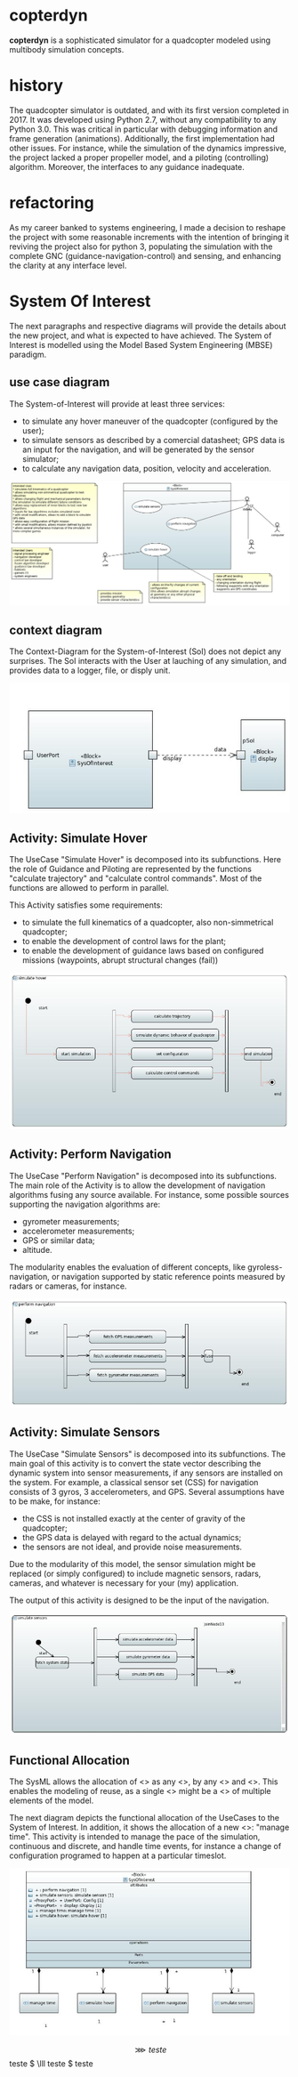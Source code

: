 # copterdyn

**copterdyn** is a sophisticated simulator for a quadcopter modeled using
multibody simulation concepts.

# history

The quadcopter simulator is outdated, and with its first version completed in 2017.
It was developed using Python 2.7, without any compatibility to any Python
3.0. This was critical in particular with debugging information and frame
generation (animations). Additionally, the first implementation had other issues.
For instance, while the simulation of the dynamics impressive, the project lacked a proper propeller model, and a
piloting (controlling) algorithm. Moreover, the interfaces to any guidance inadequate.

# refactoring

As my career banked to systems engineering, I made a decision to reshape the
project with some reasonable increments with the intention of bringing it
reviving the project also for python 3, populating the simulation with the
complete GNC (guidance-navigation-control) and sensing, and enhancing the
clarity at any interface level.

# System Of Interest

The next paragraphs and respective diagrams will provide the details about the
new project, and what is expected to have achieved. The System of Interest is
modelled using the Model Based System Engineering (MBSE) paradigm.

## use case diagram

The System-of-Interest will provide at least three services:

* to simulate any hover maneuver of the quadcopter (configured by the user);
* to simulate sensors as described by a comercial datasheet; GPS data is an input for the navigation, and will be generated by the sensor simulator;
* to calculate any navigation data, position, velocity and acceleration.


![Package_02_UseCases_UseCases.JPG](Package_02_UseCases_UseCases.JPG?raw=true "Use-Case diagram, and details on stakeholders (I myself!) needs.")

## context diagram

The Context-Diagram for the System-of-Interest (SoI) does not depict any
surprises. The SoI interacts with the User at lauching of any simulation, and
provides data to a logger, file, or disply unit.

![Package_01_SystemContext_SoI_Context.JPG](Package_01_SystemContext_SoI_Context.JPG?raw=true "Context Diagram.")

## Activity: Simulate Hover

The UseCase "Simulate Hover" is decomposed into its subfunctions. Here the role
of Guidance and Piloting are represented by the functions "calculate
trajectory" and "calculate control commands". Most of the functions are allowed
to perform in parallel.

This Activity satisfies some requirements:

* to simulate the full kinematics of a quadcopter, also non-simmetrical quadcopter;
* to enable the development of control laws for the plant;
* to enable the development of guidance laws based on configured missions (waypoints, abrupt structural changes (fail))

![Activity_simulate_hover_simulate_hover.JPG](Activity_simulate_hover_simulate_hover.JPG?raw=true "UseCase: simulate hover")

## Activity: Perform Navigation

The UseCase "Perform Navigation" is decomposed into its subfunctions. The main role of the Activity is to allow the development
of navigation algorithms fusing any source available. For instance, some possible sources supporting the navigation algorithms are:

* gyrometer measurements;
* accelerometer measurements;
* GPS or similar data;
* altitude.

The modularity enables the evaluation of different concepts, like
gyroless-navigation, or navigation supported by static reference points
measured by radars or cameras, for instance.

![Activity_perform_navigation_perform_navigation.JPG](Activity_perform_navigation_perform_navigation.JPG?raw=true "UseCase: perform navigation")

## Activity: Simulate Sensors

The UseCase "Simulate Sensors" is decomposed into its subfunctions. The main
goal of this activity is to convert the state vector describing the dynamic
system into sensor measurements, if any sensors are installed on the system.
For example, a classical sensor set (CSS) for navigation consists of 3 gyros, 3
accelerometers, and GPS. Several assumptions have to be make, for instance:

* the CSS is not installed exactly at the center of gravity of the quadcopter;
* the GPS data is delayed with regard to the actual dynamics;
* the sensors are not ideal, and provide noise measurements.

Due to the modularity of this model, the sensor simulation might be replaced
(or simply configured) to include magnetic sensors, radars, cameras, and
whatever is necessary for your (my) application.

The output of this activity is designed to be the input of the navigation.

![Activity_simulate_sensors_simulate_sensors.JPG](Activity_simulate_sensors_simulate_sensors.JPG?raw=true "UseCase: simulate navigation")

## Functional Allocation

The SysML allows the allocation of <<Activity>> as any <<Block>>, by any
<<Block>> and <<Activity>>. This enables the modeling of reuse, as a single
<<Activity>> might be a <<Part Property>> of multiple elements of the model.

The next diagram depicts the functional allocation of the UseCases to the
System of Interest. In addition, it shows the allocation of a new <<Activity>>:
"manage time". This activity is intended to manage the pace of the simulation,
continuous and discrete, and handle time events, for instance a change of
configuration programed to happen at a particular timeslot.

![Functional Allocation](functional_allocation.JPG?raw=true "System of Interest: Functional Allocation")

$$ \ggg teste $$
teste $ \lll teste $ teste

